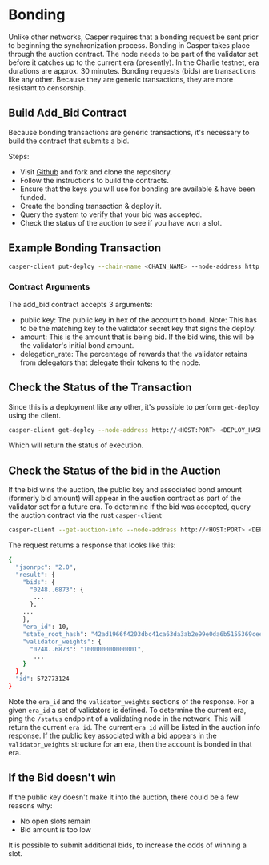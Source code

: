 Bonding
=======

Unlike other networks, Casper requires that a bonding request be sent prior to beginning the synchronization process. Bonding in Casper takes
place through the auction contract. The node needs to be part of the validator set before it catches up to the current era (presently). In the Charlie testnet, era durations are approx. 30 minutes. Bonding requests (bids) are transactions like any other. Because they are generic transactions, they are more resistant to censorship.


## Build Add_Bid Contract
Because bonding transactions are generic transactions, it's necessary to build the contract that submits a bid. 

Steps:

* Visit [Github](https://github.com/CasperLabs/casper-node) and fork and clone the repository.
* Follow the instructions to build the contracts.
* Ensure that the keys you will use for bonding are available & have been funded.
* Create the bonding transaction & deploy it.
* Query the system to verify that your bid was accepted.
* Check the status of the auction to see if you have won a slot.

## Example Bonding Transaction

```bash
casper-client put-deploy --chain-name <CHAIN_NAME> --node-address http://<HOST:PORT> --secret-key /home/keys/<VALIDATOR_SECRET_KEY>.pem --session-path  $HOME/casper-node/target/wasm32-unknown-unknown/release/add_bid.wasm  --payment-amount 10000000  --session-arg=public_key:public_key=<VALIDATOR_PUBLIC_KEY_HEX> --session-arg=amount:u512=<BID-AMOUNT> --session-arg=delegation_rate:u64=<PERCENT_TO_KEEP_FROM_DELEGATORS>
```

### Contract Arguments
The add_bid contract accepts 3 arguments:
* public key: The public key in hex of the account to bond.  Note: This has to be the matching key to the validator secret key that signs the deploy.
* amount: This is the amount that is being bid. If the bid wins, this will be the validator's initial bond amount.
* delegation_rate: The percentage of rewards that the validator retains from delegators that delegate their tokens to the node.

## Check the Status of the Transaction

Since this is a deployment like any other, it's possible to perform `get-deploy` using the client.
```bash
casper-client get-deploy --node-address http://<HOST:PORT> <DEPLOY_HASH>
```
Which will return the status of execution.


## Check the Status of the bid in the Auction
If the bid wins the auction, the public key and associated bond amount (formerly bid amount) will appear in the auction contract as part of the 
validator set for a future era. To determine if the bid was accepted, query the auction contract via the rust `casper-client`

```bash
casper-client --get-auction-info --node-address http://<HOST:PORT> <DEPLOY_HASH>
```
The request returns a response that looks like this:
```bash
{
  "jsonrpc": "2.0",
  "result": {
    "bids": {
      "0248..6873": {
       ...
      },
    ...
    },
    "era_id": 10,
    "state_root_hash": "42ad1966f4203dbc41ca63da3ab2e99e0da6b5155369cee7e4bbad1f9230463c",
    "validator_weights": {
      "0248..6873": "100000000000001",
       ...
    }
  },
  "id": 572773124
}
```
Note the `era_id` and the `validator_weights` sections of the response. For a given `era_id` a set of validators is defined.  To determine the current era,
ping the `/status` endpoint of a validating node in the network.  This will return the current `era_id`.  The current `era_id` will be listed in the auction
info response. If the public key associated with a bid appears in the `validator_weights` structure for an era, then the account is bonded in that era.

## If the Bid doesn't win
If the public key doesn't make it into the auction, there could be a few reasons why:
* No open slots remain
* Bid amount is too low

It is possible to submit additional bids, to increase the odds of winning a slot.





